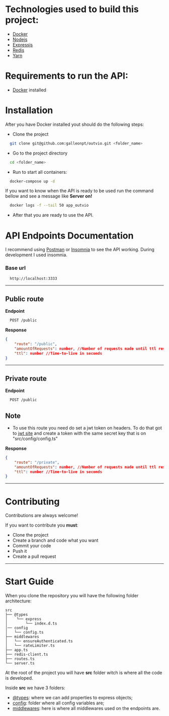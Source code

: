 # Technologies used to build this project:

- [Docker](https://www.docker.com)
- [Nodejs](https://nodejs.org/en/)
- [Expressjs](https://expressjs.com/)
- [Redis](https://redis.io/)
- [Yarn](https://yarnpkg.com/)

# Requirements to run the API:

- [Docker](https://www.docker.com) installed

# Installation

After you have Docker installed yout should do the following steps:

- Clone the project

```bash
  git clone git@github.com:galleonpt/outvio.git <folder_name>
```

- Go to the project directory

```bash
  cd <folder_name>
```

- Run to start all containers:

```bash
  docker-compose up -d
```

If you want to know when the API is ready to be used run the command bellow and see a message like **Server on!**

```bash
  docker logs -f --tail 50 app_outvio
```

- After that you are ready to use the API.

# API Endpoints Documentation

I recommend using [Postman](https://www.postman.com/downloads/) or [Insomnia](https://insomnia.rest/download) to see the API working. During development I used insomnia.

### Base url

```bash
  http://localhost:3333
```

---

## Public route

**Endpoint**

```bash
  POST /public
```

**Response**

```json
{
	"route": "/public",
	"amountOfRequests": number, //Number of requests made until ttl resets
	"ttl": number //Time-to-live in seconds
}
```

---

## Private route

**Endpoint**

```bash
  POST /public
```

## Note

- To use this route you need do set a jwt token on headers. To do that got to [jwt site](https://jwt.io//) and create a token with the same secret key that is on "src/config/config.ts"

**Response**

```json
{
	"route": "/private",
	"amountOfRequests": number, //Number of requests made until ttl resets
	"ttl": number //Time-to-live in seconds
}
```

---

# Contributing

Contributions are always welcome!

If you want to contribute you **must**:

- Clone the project
- Create a branch and code what you want
- Commit your code
- Push it
- Create a pull request

---

# Start Guide

When you clone the repository you will have the following folder architecture:

```
src
├── @types
│    └── express
│        └── index.d.ts
│── config
│   └── config.ts
├── middlewares
│   └── ensureAuthenticated.ts
│   └── rateLimiter.ts
├── app.ts
├── redis-client.ts
├── routes.ts
└── server.ts

```

At the root of the project you will have **src** folder witch is where all the code is developed.

Inside **src** we have 3 folders:

- <u>@types</u>: where we can add properties to express objects;
- <u>config</u>: folder where all config variables are;
- <u>middlewares</u>: here is where all middlewares used on the endpoints are.
